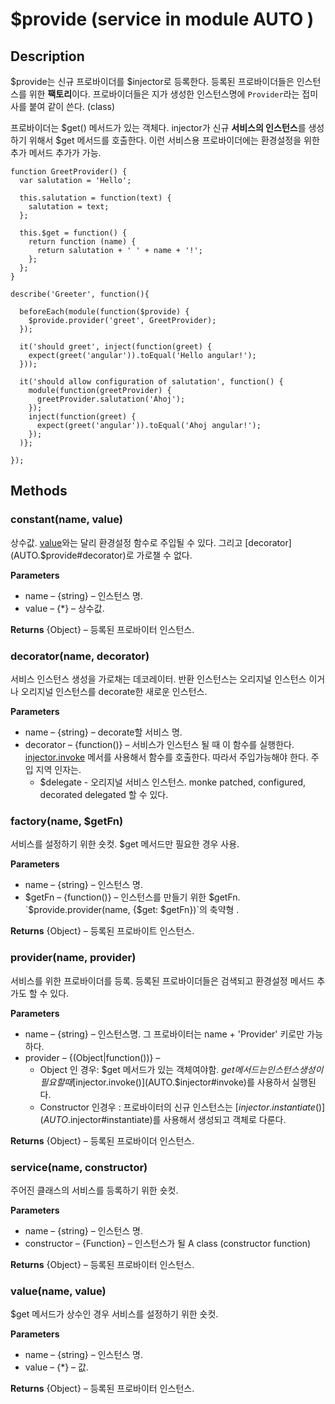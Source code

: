 # \$provide (service in module AUTO )

## Description
\$provide는 신규 프로바이더를 \$injector로 등록한다. 등록된 프로바이더들은 인스턴스를 위한 **팩토리**이다. 프로바이더들은 지가 생성한 인스턴스명에 `Provider`라는 접미사를 붙여 같이 쓴다. (class)

프로바이더는 \$get() 메서드가 있는 객체다. injector가 신규 **서비스의 인스턴스**를 생성하기 위해서 \$get 메서드를 호출한다. 이런 서비스용 프로바이더에는 환경설정을 위한 추가 메서드 추가가 가능.

    function GreetProvider() {
      var salutation = 'Hello';

      this.salutation = function(text) {
        salutation = text;
      };

      this.$get = function() {
        return function (name) {
          return salutation + ' ' + name + '!';
        };
      };
    }

    describe('Greeter', function(){

      beforeEach(module(function($provide) {
        $provide.provider('greet', GreetProvider);
      });

      it('should greet', inject(function(greet) {
        expect(greet('angular')).toEqual('Hello angular!');
      }));

      it('should allow configuration of salutation', function() {
        module(function(greetProvider) {
          greetProvider.salutation('Ahoj');
        });
        inject(function(greet) {
          expect(greet('angular')).toEqual('Ahoj angular!');
        });
      )};

    });

## Methods

### constant(name, value)
상수값. [value](AUTO.$provide#value)와는 달리 환경설정 함수로 주입될 수 있다. 그리고 [decorator](AUTO.$provide#decorator)로 가로챌 수 없다.

**Parameters**
* name – {string} – 인스턴스 명.
* value – {*} – 상수값.

**Returns**
{Object} – 등록된 프로바이터 인스턴스.

### decorator(name, decorator)
서비스 인스턴스 생성을 가로채는 데코레이터. 반환 인스턴스는 오리지널 인스턴스 이거나 오리지널 인스턴스를 decorate한 새로운 인스턴스.

**Parameters**
* name – {string} – decorate할 서비스 명.
* decorator – {function()} – 서비스가 인스턴스 될 때 이 함수를 실행한다. [injector.invoke]() 메서를 사용해서 함수를 호출한다. 따라서 주입가능해야 한다. 주입 지역 인자는.
  * $delegate - 오리지널 서비스 인스턴스. monke patched, configured, decorated delegated 할 수 있다.

### factory(name, \$getFn)
서비스를 설정하기 위한 숏컷. \$get 메서드만 필요한 경우 사용.

**Parameters**
* name – {string} – 인스턴스 명.
* $getFn – {function()} – 인스턴스를 만들기 위한 $getFn. `$provide.provider(name, {$get: $getFn})`의 축약형 .

**Returns**
{Object} – 등록된 프로바이트 인스턴스.

### provider(name, provider)
서비스를 위한 프로바이더를 등록. 등록된 프로바이더들은 검색되고 환경설정 메서드 추가도 할 수 있다.

**Parameters**
* name – {string} –  인스턴스명. 그 프로바이터는 name + 'Provider' 키로만 가능하다.
* provider – {(Object|function())} –
  * Object 인 경우: $get 메서드가 있는 객체여야함. $get 메서드는 인스턴스 생성이 필요할 때 [$injector.invoke()](AUTO.$injector#invoke)를 사용하서 실행된다.
  * Constructor 인경우 : 프로바이터의 신규 인스턴스는 [$injector.instantiate()](AUTO.$injector#instantiate)를 사용해서 생성되고 객체로 다룬다.

**Returns**
{Object} – 등록된 프로바이더 인스턴스.

### service(name, constructor)
주어진 클래스의 서비스를 등록하기 위한 숏컷.

**Parameters**
* name – {string} – 인스턴스 명.
* constructor – {Function} – 인스턴스가 될 A class (constructor function)

**Returns**
{Object} – 등록된 프로바이터 인스턴스.


### value(name, value)
\$get 메서드가 상수인 경우 서비스를 설정하기 위한 숏컷.

**Parameters**
* name – {string} – 인스턴스 명.
* value – {*} – 값.

**Returns**
{Object} – 등록된 프로바이터 인스턴스.
